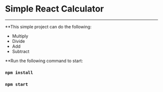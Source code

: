 # Simple React Calculator
***

**This simple project can do the following:

* Multiply
* Divide
* Add
* Subtract

**Run the following command to start:

### `npm install`
### `npm start`
